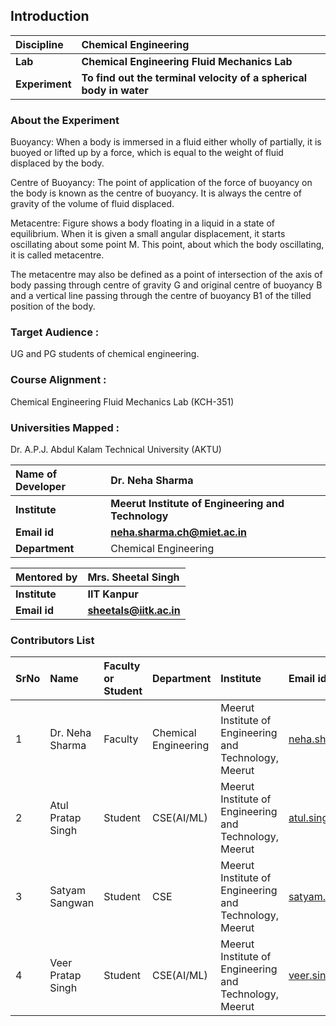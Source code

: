 ## Introduction


<b>Discipline | <b>Chemical Engineering
:--|:--|
<b> Lab | <b> Chemical Engineering Fluid Mechanics Lab
<b> Experiment|     <b> To find out the terminal velocity of a spherical body in water

### About the Experiment 

Buoyancy: 
When a body is immersed in a fluid either wholly of partially, it is buoyed or lifted up by a force, which is equal to the weight of fluid displaced by the body.

Centre of Buoyancy: The point of application of the force of buoyancy on the body is known as the centre of buoyancy. It is always the centre of gravity of the volume of fluid displaced.

Metacentre: Figure shows a body floating in a liquid in a state of equilibrium. When it is given a small angular displacement, it starts oscillating about some point M. This point, about which the body oscillating, it is called metacentre. 

The metacentre may also be defined as a point of intersection of the axis of body passing through centre of gravity G and original centre of buoyancy B and a vertical line passing through the centre of buoyancy B1 of the tilled position of the body. 


### Target Audience :
UG and PG students of chemical engineering.

### Course Alignment : 
Chemical Engineering Fluid Mechanics Lab (KCH-351)

### Universities Mapped :
Dr. A.P.J. Abdul Kalam Technical University (AKTU)

<b>Name of Developer | <b>  Dr. Neha Sharma
:--|:--|
<b> Institute | <b> Meerut Institute of Engineering and Technology
<b> Email id|     <b>  neha.sharma.ch@miet.ac.in
<b> Department |  Chemical Engineering

<b>Mentored by | <b> Mrs. Sheetal Singh
:--|:--|
<b> Institute | <b> IIT Kanpur 
<b> Email id|     <b> sheetals@iitk.ac.in


### Contributors List

SrNo | Name | Faculty or Student | Department| Institute | Email id
:--|:--|:--|:--|:--|:--|
1 | Dr. Neha Sharma | Faculty | Chemical Engineering | Meerut Institute of Engineering and Technology, Meerut | neha.sharma.ch@miet.ac.in
2 | Atul Pratap Singh | Student| CSE(AI/ML) | Meerut Institute of Engineering and Technology, Meerut | atul.singh.cseaiml.2020@miet.ac.in
3 | Satyam Sangwan | Student | CSE | Meerut Institute of Engineering and Technology, Meerut | satyam.sangwan.cse.2020@miet.ac.in
4 | Veer Pratap Singh | Student | CSE(AI/ML) | Meerut Institute of Engineering and Technology, Meerut | veer.singh.cseaiml.2020@miet.ac.in

